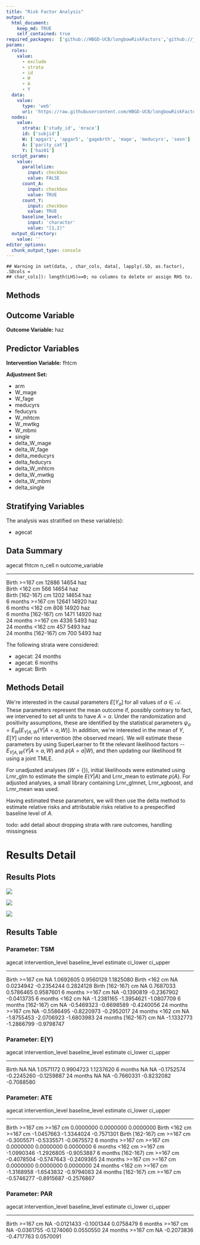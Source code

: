 ```yaml
---
title: "Risk Factor Analysis"
output: 
  html_document:
    keep_md: TRUE
    self_contained: true
required_packages:  ['github://HBGD-UCB/longbowRiskFactors','github://jeremyrcoyle/skimr@vector_types', 'github://tlverse/delayed']
params:
  roles:
    value:
      - exclude
      - strata
      - id
      - W
      - A
      - Y
  data: 
    value: 
      type: 'web'
      uri: 'https://raw.githubusercontent.com/HBGD-UCB/longbowRiskFactors/master/inst/sample_data/birthwt_data.rdata'
  nodes:
    value:
      strata: ['study_id', 'mrace']
      id: ['subjid']
      W: ['apgar1', 'apgar5', 'gagebrth', 'mage', 'meducyrs', 'sexn']
      A: ['parity_cat']
      Y: ['haz01']
  script_params:
    value:
      parallelize:
        input: checkbox
        value: FALSE
      count_A:
        input: checkbox
        value: TRUE
      count_Y:
        input: checkbox
        value: TRUE        
      baseline_level:
        input: 'character'
        value: "[1,2)"
  output_directory:
    value: ''
editor_options: 
  chunk_output_type: console
---
```







```
## Warning in set(data, , char_cols, data[, lapply(.SD, as.factor), .SDcols =
## char_cols]): length(LHS)==0; no columns to delete or assign RHS to.
```

## Methods
## Outcome Variable

**Outcome Variable:** haz

## Predictor Variables

**Intervention Variable:** fhtcm

**Adjustment Set:**

* arm
* W_mage
* W_fage
* meducyrs
* feducyrs
* W_mhtcm
* W_mwtkg
* W_mbmi
* single
* delta_W_mage
* delta_W_fage
* delta_meducyrs
* delta_feducyrs
* delta_W_mhtcm
* delta_W_mwtkg
* delta_W_mbmi
* delta_single

## Stratifying Variables

The analysis was stratified on these variable(s):

* agecat

## Data Summary

agecat      fhtcm           n_cell       n  outcome_variable 
----------  -------------  -------  ------  -----------------
Birth       >=167 cm         12886   14654  haz              
Birth       <162 cm            566   14654  haz              
Birth       [162-167) cm      1202   14654  haz              
6 months    >=167 cm         12641   14920  haz              
6 months    <162 cm            808   14920  haz              
6 months    [162-167) cm      1471   14920  haz              
24 months   >=167 cm          4336    5493  haz              
24 months   <162 cm            457    5493  haz              
24 months   [162-167) cm       700    5493  haz              


The following strata were considered:

* agecat: 24 months
* agecat: 6 months
* agecat: Birth



## Methods Detail

We're interested in the causal parameters $E[Y_a]$ for all values of $a \in \mathcal{A}$. These parameters represent the mean outcome if, possibly contrary to fact, we intervened to set all units to have $A=a$. Under the randomization and positivity assumptions, these are identified by the statistical parameters $\psi_a=E_W[E_{Y|A,W}(Y|A=a,W)]$.  In addition, we're interested in the mean of $Y$, $E[Y]$ under no intervention (the observed mean). We will estimate these parameters by using SuperLearner to fit the relevant likelihood factors -- $E_{Y|A,W}(Y|A=a,W)$ and $p(A=a|W)$, and then updating our likelihood fit using a joint TMLE.

For unadjusted analyses ($W=\{\}$), initial likelihoods were estimated using Lrnr_glm to estimate the simple $E(Y|A)$ and Lrnr_mean to estimate $p(A)$. For adjusted analyses, a small library containing Lrnr_glmnet, Lrnr_xgboost, and Lrnr_mean was used.

Having estimated these parameters, we will then use the delta method to estimate relative risks and attributable risks relative to a prespecified baseline level of $A$.

todo: add detail about dropping strata with rare outcomes, handling missingness







# Results Detail

## Results Plots
![](/tmp/40bd29bd-4c91-4977-ad4b-8ff5e2320f58/565a96c4-51a1-430e-aeaa-b81c4f5fd41a/REPORT_files/figure-html/plot_tsm-1.png)<!-- -->



![](/tmp/40bd29bd-4c91-4977-ad4b-8ff5e2320f58/565a96c4-51a1-430e-aeaa-b81c4f5fd41a/REPORT_files/figure-html/plot_ate-1.png)<!-- -->



![](/tmp/40bd29bd-4c91-4977-ad4b-8ff5e2320f58/565a96c4-51a1-430e-aeaa-b81c4f5fd41a/REPORT_files/figure-html/plot_par-1.png)<!-- -->

## Results Table

### Parameter: TSM


agecat      intervention_level   baseline_level      estimate     ci_lower     ci_upper
----------  -------------------  ---------------  -----------  -----------  -----------
Birth       >=167 cm             NA                 1.0692605    0.9560129    1.1825080
Birth       <162 cm              NA                 0.0234942   -0.2354244    0.2824128
Birth       [162-167) cm         NA                 0.7687033    0.5786465    0.9587601
6 months    >=167 cm             NA                -0.1390819   -0.2367902   -0.0413735
6 months    <162 cm              NA                -1.2381165   -1.3954621   -1.0807709
6 months    [162-167) cm         NA                -0.5469323   -0.6698589   -0.4240056
24 months   >=167 cm             NA                -0.5586495   -0.8220973   -0.2952017
24 months   <162 cm              NA                -1.8755453   -2.0706923   -1.6803983
24 months   [162-167) cm         NA                -1.1332773   -1.2866799   -0.9798747


### Parameter: E(Y)


agecat      intervention_level   baseline_level      estimate     ci_lower     ci_upper
----------  -------------------  ---------------  -----------  -----------  -----------
Birth       NA                   NA                 1.0571172    0.9904723    1.1237620
6 months    NA                   NA                -0.1752574   -0.2245260   -0.1259887
24 months   NA                   NA                -0.7660331   -0.8232082   -0.7088580


### Parameter: ATE


agecat      intervention_level   baseline_level      estimate     ci_lower     ci_upper
----------  -------------------  ---------------  -----------  -----------  -----------
Birth       >=167 cm             >=167 cm           0.0000000    0.0000000    0.0000000
Birth       <162 cm              >=167 cm          -1.0457663   -1.3344024   -0.7571301
Birth       [162-167) cm         >=167 cm          -0.3005571   -0.5335571   -0.0675572
6 months    >=167 cm             >=167 cm           0.0000000    0.0000000    0.0000000
6 months    <162 cm              >=167 cm          -1.0990346   -1.2926805   -0.9053887
6 months    [162-167) cm         >=167 cm          -0.4078504   -0.5747643   -0.2409365
24 months   >=167 cm             >=167 cm           0.0000000    0.0000000    0.0000000
24 months   <162 cm              >=167 cm          -1.3168958   -1.6543832   -0.9794083
24 months   [162-167) cm         >=167 cm          -0.5746277   -0.8915687   -0.2576867


### Parameter: PAR


agecat      intervention_level   baseline_level      estimate     ci_lower    ci_upper
----------  -------------------  ---------------  -----------  -----------  ----------
Birth       >=167 cm             NA                -0.0121433   -0.1001344   0.0758479
6 months    >=167 cm             NA                -0.0361755   -0.1274060   0.0550550
24 months   >=167 cm             NA                -0.2073836   -0.4717763   0.0570091
